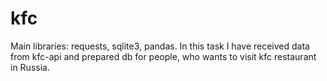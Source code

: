 # kfc
Main libraries: requests, sqlite3, pandas.  In this task I have received data from kfc-api and prepared db for people, who wants to visit kfc restaurant in Russia.
